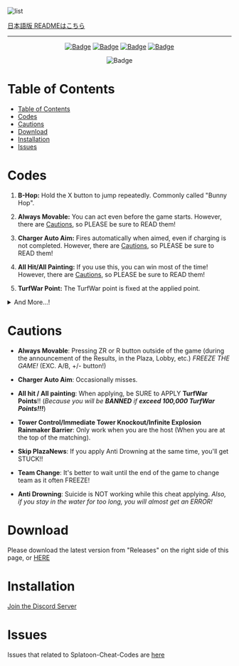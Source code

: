 ![list](https://user-images.githubusercontent.com/114575639/202686617-596265d9-b357-41a5-9d44-01885a725098.png)

[日本語版 READMEはこちら](https://github.com/Hax-Inkling/Splatoon-Cheat-Codes/blob/master/README.md)
***

<p align="center">
    <a href="https://github.com/Hax-Inkling/Splatoon-Cheat-Codes/release/latest"><img src="https://custom-icon-badges.demolab.com/github/v/release/Hax-Inkling/Splatoon-Cheat-Codes?color=brightgreen&label=Latest%20release" alt="Badge"></img></a>
    <a href="https://github.com/Hax-Inkling/Splatoon-Cheat-Codes/releases/latest"><img src="https://img.shields.io/github/downloads/Hax-Inkling/Splatoon-Cheat-Codes/total?label=Download" alt="Badge"></img></a>
    <a href="https://github.com/Hax-Inkling/Splatoon-Cheat-Codes/commit"><img src="https://custom-icon-badges.demolab.com/github/last-commit/Hax-Inkling/Splatoon-Cheat-Codes?logo=history&logoColor=white&label=Last%20commit" alt="Badge"></img></a>
    <a href="https://github.com/Hax-Inkling/Splatoon-Cheat-Codes/issues"><img src="https://custom-icon-badges.demolab.com/github/issues-raw/Hax-Inkling/Splatoon-Cheat-Codes?logo=issue-opened&label=Issues" alt="Badge"></img></a>
</p>

<p align="center">
   <img src="https://img.shields.io/github/stars/Hax-Inkling/Splatoon-Cheat-Codes?style=social" alt="Badge"/>
</p>

# Table of Contents

- [Table of Contents](#table-of-contents)
- [Codes](#codes)
- [Cautions](#cautions)
- [Download](#download)
- [Installation](#installation)
- [Issues](#issues)

# Codes

1. **B-Hop:** Hold the X button to jump repeatedly. Commonly called "Bunny Hop".

2. **Always Movable:** You can act even before the game starts. However, there are [Cautions](#Cautions), so PLEASE be sure to READ them!

3. **Charger Auto Aim:** Fires automatically when aimed, even if charging is not completed. However, there are [Cautions](#Cautions), so PLEASE be sure to READ them!

4. **All Hit/All Painting:** If you use this, you can win most of the time! However, there are [Cautions](#Cautions), so PLEASE be sure to READ them!

5. **TurfWar Point:** The TurfWar point is fixed at the applied point.

<details>
    <summary>And More...!</summary>

6. **Tower Control:** You can freely control the Tower while pressing Y/L button. However, there are [Cautions](#Cautions), so PLEASE be sure to READ them!

7. **Immediate Tower Knockout:** Makes Tower count 0 from the start. However, there are [Cautions](#Cautions), so PLEASE be sure to READ them!

8. **Infinite Explosion Rainmaker Barrier:** Explodes the Rainmaker Barrier infinitely while pressing Y button. However, there are [Cautions](#Cautions), so PLEASE be sure to READ them!

9. **Force Rainmaker:** You will have Rainmaker while you are pressing L button.

10. **Anti Damage:** Disables almost all damage.

11. **Anti Respawn Barrier:** Disable respawn barriers. So allow reskilling.

12. **Unblock Home Menu:** Allows you to use the home menu whether you are in a game or matching.

13. **Skip PlazaNews:** Skip the Fucki'n PlazaNews. However, there are [Cautions](#Cautions), so PLEASE be sure to READ them!

14. **Team Changer:** Press + or - button to change your team. However, there are [Cautions](#Cautions), so PLEASE be sure to READ them!

</details>

# Cautions

- **Always Movable**: Pressing ZR or R button outside of the game (during the announcement of the Results, in the Plaza, Lobby, etc.) *FREEZE THE GAME!* (EXC. A/B, +/- button!)

- **Charger Auto Aim**: Occasionally misses.

- **All hit / All painting**: When applying, be SURE to APPLY **TurfWar Points**!! (*Because you will be **BANNED** if **exceed 100,000 TurfWar Points!!!***)

- **Tower Control/Immediate Tower Knockout/Infinite Explosion Rainmaker Barrier**: Only work when you are the host (When you are at the top of the matching).

- **Skip PlazaNews**: If you apply Anti Drowning at the same time, you'll get STUCK!!

- **Team Change**: It's better to wait until the end of the game to change team as it often FREEZE!

- **Anti Drowning**: Suicide is NOT working while this cheat applying. *Also, if you stay in the water for too long, you will almost get an ERROR!*

# Download

Please download the latest version from "Releases" on the right side of this page, or [HERE](https://github.com/Hax-Inkling/Splatoon-Cheat-Codes/archive/refs/heads/master.zip)

# Installation

[Join the Discord Server](https://discord.gg/daRu2fba7n)

# Issues

Issues that related to Splatoon-Cheat-Codes are [here](https://github.com/Hax-Inkling/Splatoon-Cheat-Codes/issues)